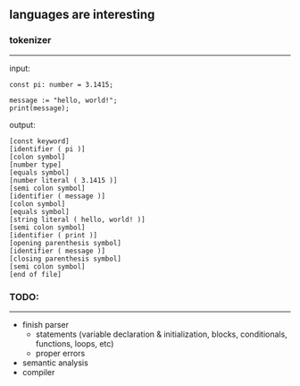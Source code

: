 ## languages are interesting

### tokenizer
---
input:
```
const pi: number = 3.1415;

message := "hello, world!";
print(message);
```

output:
```
[const keyword]
[identifier ( pi )]
[colon symbol]
[number type]
[equals symbol]
[number literal ( 3.1415 )]
[semi colon symbol]
[identifier ( message )]
[colon symbol]
[equals symbol]
[string literal ( hello, world! )]
[semi colon symbol]
[identifier ( print )]
[opening parenthesis symbol]
[identifier ( message )]
[closing parenthesis symbol]
[semi colon symbol]
[end of file]
```

### TODO:
---
- finish parser
  - statements (variable declaration & initialization, blocks, conditionals, functions, loops, etc)
  - proper errors
- semantic analysis
- compiler
